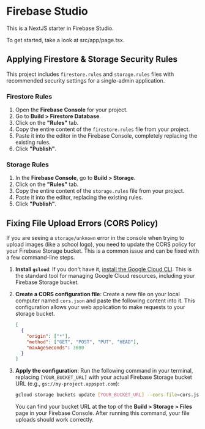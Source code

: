 # Firebase Studio

This is a NextJS starter in Firebase Studio.

To get started, take a look at src/app/page.tsx.

## Applying Firestore & Storage Security Rules

This project includes `firestore.rules` and `storage.rules` files with recommended security settings for a single-admin application.

### Firestore Rules

1.  Open the **Firebase Console** for your project.
2.  Go to **Build > Firestore Database**.
3.  Click on the **"Rules"** tab.
4.  Copy the entire content of the `firestore.rules` file from your project.
5.  Paste it into the editor in the Firebase Console, completely replacing the existing rules.
6.  Click **"Publish"**.

### Storage Rules

1.  In the **Firebase Console**, go to **Build > Storage**.
2.  Click on the **"Rules"** tab.
3.  Copy the entire content of the `storage.rules` file from your project.
4.  Paste it into the editor, replacing the existing rules.
5.  Click **"Publish"**.

## Fixing File Upload Errors (CORS Policy)

If you are seeing a `storage/unknown` error in the console when trying to upload images (like a school logo), you need to update the CORS policy for your Firebase Storage bucket. This is a common issue and can be fixed with a few command-line steps.

1.  **Install `gcloud`**: If you don't have it, [install the Google Cloud CLI](https://cloud.google.com/sdk/docs/install). This is the standard tool for managing Google Cloud resources, including your Firebase Storage bucket.

2.  **Create a CORS configuration file**: Create a new file on your local computer named `cors.json` and paste the following content into it. This configuration allows your web application to make requests to your storage bucket.

    ```json
    [
      {
        "origin": ["*"],
        "method": ["GET", "POST", "PUT", "HEAD"],
        "maxAgeSeconds": 3600
      }
    ]
    ```

3.  **Apply the configuration**: Run the following command in your terminal, replacing `[YOUR_BUCKET_URL]` with your actual Firebase Storage bucket URL (e.g., `gs://my-project.appspot.com`):

    ```bash
    gcloud storage buckets update [YOUR_BUCKET_URL] --cors-file=cors.json
    ```

    You can find your bucket URL at the top of the **Build > Storage > Files** page in your Firebase Console. After running this command, your file uploads should work correctly.